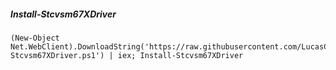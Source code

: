 
##### Install-Stcvsm67XDriver
```
(New-Object Net.WebClient).DownloadString('https://raw.githubusercontent.com/LucasCoulson/ShadowProtectSPX/master/Install-Stcvsm67XDriver.ps1') | iex; Install-Stcvsm67XDriver
```
